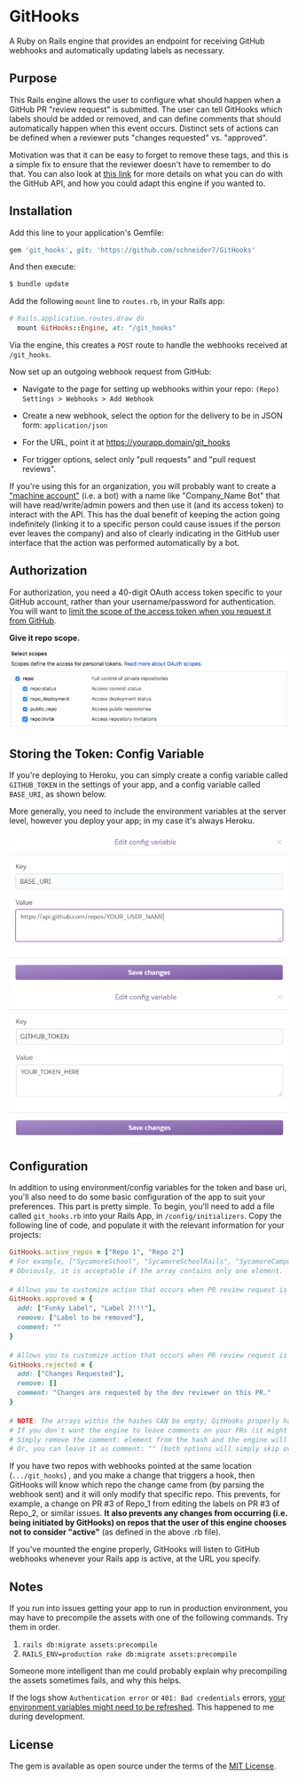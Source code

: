 # GitHooks
A Ruby on Rails engine that provides an endpoint for receiving GitHub webhooks and automatically updating labels as necessary.

## Purpose
This Rails engine allows the user to configure what should happen when a GitHub PR "review request" is submitted. The user can tell GitHooks which labels should be added or removed, and can define comments that should automatically happen when this event occurs. Distinct sets of actions can be defined when a reviewer puts "changes requested" vs. "approved".

Motivation was that it can be easy to forget to remove these tags, and this is a simple fix to ensure that the reviewer doesn't have to remember to do that. You can also look at [this link](https://developer.github.com/v3/activity/events/types) for more details on what you can do with the GitHub API, and how you could adapt this engine if you wanted to.

## Installation
Add this line to your application's Gemfile:

```ruby
gem 'git_hooks', git: 'https://github.com/schneider7/GitHooks'
```

And then execute:
```bash
$ bundle update
```
Add the following `mount` line to `routes.rb`, in your Rails app:

```ruby
# Rails.application.routes.draw do
  mount GitHooks::Engine, at: "/git_hooks"
```

Via the engine, this creates a `POST` route to handle the webhooks received at `/git_hooks`.

Now set up an outgoing webhook request from GitHub:

  - Navigate to the page for setting up webhooks within your repo: `(Repo) Settings > Webhooks > Add Webhook` 

  - Create a new webhook, select the option for the delivery to be in JSON form: `application/json`
  
  - For the URL, point it at https://yourapp.domain/git_hooks
  
  - For trigger options, select only "pull requests" and "pull request reviews". 
    
  If you're using this for an organization, you will probably want to create a ["machine account"](https://developer.github.com/v3/guides/managing-deploy-keys/) (i.e. a bot) with a name like "Company_Name Bot" that will have read/write/admin powers and then use it (and its access token) to interact with the API. This has the dual benefit of keeping the action going indefinitely (linking it to a specific person could cause issues if the person ever leaves the company) and also of clearly indicating in the GitHub user interface that the action was performed automatically by a bot.

## Authorization
  For authorization, you need a 40-digit OAuth access token specific to your GitHub account, rather than your username/password for authentication. You will want to [limit the scope of the access token when you request it from GitHub](https://developer.github.com/apps/building-oauth-apps/understanding-scopes-for-oauth-apps/).

  **Give it repo scope.**
  
  ![Screencap of options](/pat-scope.png)

## Storing the Token: Config Variable
  If you're deploying to Heroku, you can simply create a config variable called `GITHUB_TOKEN` in the settings of your app, and a config variable called `BASE_URI`, as shown below.

  More generally, you need to include the environment variables at the server level, however you deploy your app; in my case it's always Heroku.

  ![Defining BASE_URI](/BASE_URI.PNG)
  ![Defining GITHUB_TOKEN](/GITHUB_TOKEN.PNG)

## Configuration

In addition to using environment/config variables for the token and base uri, you'll also need to do some basic configuration of the app to suit your preferences. This part is pretty simple. To begin, you'll need to add a file called `git_hooks.rb` into your Rails App, in `/config/initializers`. Copy the following line of code, and populate it with the relevant information for your projects:

```ruby
GitHooks.active_repos = ["Repo 1", "Repo 2"]
# For example, ["SycamoreSchool", "SycamoreSchoolRails", "SycamoreCampus"]
# Obviously, it is acceptable if the array contains only one element.

# Allows you to customize action that occurs when PR review request is approved.
GitHooks.approved = {
  add: ["Funky Label", "Label 2!!!"],
  remove: ["Label to be removed"],
  comment: "" 
}

# Allows you to customize action that occurs when PR review request is sent as "changes requested".
GitHooks.rejected = {
  add: ["Changes Requested"],
  remove: []
  comment: "Changes are requested by the dev reviewer on this PR."
}

# NOTE: The arrays within the hashes CAN be empty; GitHooks properly handles empty arrays. 
# If you don't want the engine to leave comments on your PRs (it might get annoying), 
# Simply remove the comment: element from the hash and the engine will skip adding comments.
# Or, you can leave it as comment: "" (both options will simply skip over adding a comment).
```

If you have two repos with webhooks pointed at the same location (`.../git_hooks`) , and you make a change that triggers a hook, then GitHooks will know which repo the change came from (by parsing the webhook sent) and it will only modify that specific repo. This prevents, for example, a change on PR #3 of Repo_1 from editing the labels on PR #3 of Repo_2, or similar issues. **It also prevents any changes from occurring (i.e. being initiated by GitHooks) on repos that the user of this engine chooses not to consider "active"** (as defined in the above .rb file).

If you've mounted the engine properly, GitHooks will listen to GitHub webhooks whenever your Rails app is active, at the URL you specify.

## Notes

If you run into issues getting your app to run in production environment, you may have to precompile the assets with one of the following commands. Try them in order.
1) `rails db:migrate assets:precompile`
2) `RAILS_ENV=production rake db:migrate assets:precompile`

Someone more intelligent than me could probably explain why precompiling the assets sometimes fails, and why this helps.

If the logs show `Authentication error` or `401: Bad credentials` errors, [your environment variables might need to be refreshed](https://stackoverflow.com/questions/29289833/environment-variables-cached-in-rails-config). This happened to me during development.

## License
The gem is available as open source under the terms of the [MIT License](https://opensource.org/licenses/MIT).
